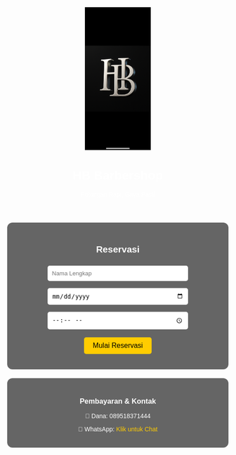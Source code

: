 <!DOCTYPE html>
<html lang="id">
<head>
  <meta charset="UTF-8">
  <meta name="viewport" content="width=device-width, initial-scale=1.0">
  <title>HB Barbershop</title>
  <style>
    body {
      margin: 0;
      font-family: Arial, sans-serif;
      background: url('IMG_2174.png') no-repeat center center/cover;
      color: white;
      text-align: center;
    }

    header {
      padding: 30px;
      background-color: rgba(0, 0, 0, 0.6);
    }

    header img {
      width: 150px;
    }

    .content {
      background-color: rgba(0, 0, 0, 0.6);
      padding: 20px;
      margin: 20px auto;
      max-width: 600px;
      border-radius: 12px;
    }

    .countdown {
      font-size: 24px;
      margin-top: 15px;
      color: #ffcc00;
    }

    button {
      background: #ffcc00;
      border: none;
      padding: 10px 20px;
      font-size: 16px;
      margin-top: 10px;
      cursor: pointer;
      border-radius: 5px;
    }

    input {
      padding: 10px;
      margin: 8px 0;
      width: 90%;
      max-width: 300px;
      border-radius: 5px;
      border: none;
    }

    a {
      color: #ffcc00;
      text-decoration: none;
    }
  </style>
</head>
<body>

  <header>
    <img src="IMG_2174.png" alt="HB Logo">
    <h1>HB Barbershop</h1>
    <p>Potongan Rapi, Gaya Pasti</p>
  </header>

  <div class="content">
    <h2>Reservasi</h2>
    <form id="bookingForm">
      <input type="text" id="nama" placeholder="Nama Lengkap" required><br>
      <input type="date" id="tanggal" required><br>
      <input type="time" id="waktu" required><br>
      <button type="button" onclick="startBooking()">Mulai Reservasi</button>
    </form>
    <div class="countdown" id="timer"></div>
  </div>

  <div class="content">
    <h3>Pembayaran & Kontak</h3>
    <p>📱 Dana: 089518371444</p>
    <p>💬 WhatsApp: <a href="https://wa.me/6289518371444" target="_blank">Klik untuk Chat</a></p>
  </div>

  <script>
    function startBooking() {
      const nama = document.getElementById('nama').value;
      const tanggal = document.getElementById('tanggal').value;
      const waktu = document.getElementById('waktu').value;

      if (!nama || !tanggal || !waktu) {
        alert("Isi semua data terlebih dahulu.");
        return;
      }

      // Dapatkan waktu selesai (1 jam dari sekarang)
      const sekarang = new Date();
      const waktuSelesai = new Date(sekarang.getTime() + 60 * 60 * 1000);
      const jamSelesai = waktuSelesai.toLocaleTimeString('id-ID', { hour: '2-digit', minute: '2-digit' });

      // Mulai countdown di web
      let timeLeft = 60 * 60;
      const countdownElement = document.getElementById('timer');

      function updateTimer() {
        const minutes = Math.floor(timeLeft / 60);
        const seconds = timeLeft % 60;
        countdownElement.textContent = `Waktu tersisa: ${minutes}m ${seconds < 10 ? '0' : ''}${seconds}s`;

        if (timeLeft <= 0) {
          clearInterval(timerInterval);
          countdownElement.textContent = "Waktu habis!";
        }
        timeLeft--;
      }

      updateTimer();
      const timerInterval = setInterval(updateTimer, 1000);

      // Buat pesan WhatsApp dengan jam selesai
      const pesan = `Halo HB Barbershop,%0ASaya *${nama}* ingin reservasi pada:%0A📅 Tanggal: ${tanggal}%0A⏰ Jam: ${waktu}%0A%0A⏳ Waktu reservasi berlaku hingga jam *${jamSelesai}
      cek sisa waktu anda di website *%0A%0AWebsite: [https://ferdi841.github.io/Reservasii/]`;
      const waUrl = `https://wa.me/6289518371444?text=${pesan}`;
      window.open(waUrl, '_blank');
    }
  </script>

</body>
</html>
